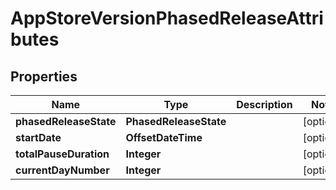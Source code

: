 

# AppStoreVersionPhasedReleaseAttributes


## Properties

| Name | Type | Description | Notes |
|------------ | ------------- | ------------- | -------------|
|**phasedReleaseState** | **PhasedReleaseState** |  |  [optional] |
|**startDate** | **OffsetDateTime** |  |  [optional] |
|**totalPauseDuration** | **Integer** |  |  [optional] |
|**currentDayNumber** | **Integer** |  |  [optional] |




